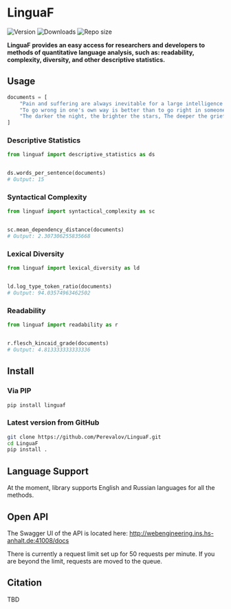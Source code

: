 # LinguaF

![Version](https://img.shields.io/pypi/v/linguaf?logo=pypi)
![Downloads](https://img.shields.io/pypi/dm/linguaf)
![Repo size](https://img.shields.io/github/repo-size/perevalov/linguaf)

**LinguaF provides an easy access for researchers and developers to methods of quantitative language analysis, such as: readability, complexity, diversity, and other descriptive statistics.**

## Usage

```python
documents = [
    "Pain and suffering are always inevitable for a large intelligence and a deep heart. The really great men must, I think, have great sadness on earth.",
    "To go wrong in one's own way is better than to go right in someone else's.",
    "The darker the night, the brighter the stars, The deeper the grief, the closer is God!"
]
```

### Descriptive Statistics

```python
from linguaf import descriptive_statistics as ds


ds.words_per_sentence(documents)
# Output: 15
```

### Syntactical Complexity

```python
from linguaf import syntactical_complexity as sc


sc.mean_dependency_distance(documents)
# Output: 2.307306255835668
```

### Lexical Diversity

```python
from linguaf import lexical_diversity as ld


ld.log_type_token_ratio(documents)
# Output: 94.03574963462502
```

### Readability

```python
from linguaf import readability as r


r.flesch_kincaid_grade(documents)
# Output: 4.813333333333336
```

## Install

### Via PIP

```bash
pip install linguaf
```

### Latest version from GitHub

```bash
git clone https://github.com/Perevalov/LinguaF.git
cd LinguaF
pip install .
```

## Language Support

At the moment, library supports English and Russian languages for all the methods.

## Open API

The Swagger UI of the API is located here: http://webengineering.ins.hs-anhalt.de:41008/docs

There is currently a request limit set up for 50 requests per minute. If you are beyond the limit, requests are moved to the queue.

## Citation

TBD
